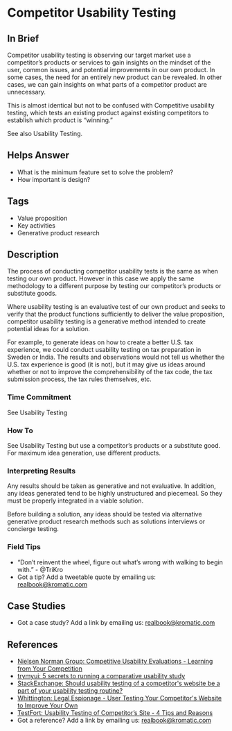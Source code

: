 # Competitor Usability Testing

## In Brief
Competitor usability testing is observing our target market use a competitor’s products or services to gain insights on the mindset of the user, common issues, and potential improvements in our own product. In some cases, the need for an entirely new product can be revealed. In other cases, we can gain insights on what parts of a competitor product are unnecessary.

This is almost identical but not to be confused with Competitive usability testing, which tests an existing product against existing competitors to establish which product is “winning.”

See also Usability Testing.

## Helps Answer
- What is the minimum feature set to solve the problem?
- How important is design?

## Tags
- Value proposition
- Key activities
- Generative product research

## Description
The process of conducting competitor usability tests is the same as when testing our own product. However in this case we apply the same methodology to a different purpose by testing our competitor’s products or substitute goods.

Where usability testing is an evaluative test of our own product and seeks to verify that the product functions sufficiently to deliver the value proposition, competitor usability testing is a generative method intended to create potential ideas for a solution.

For example, to generate ideas on how to create a better U.S. tax experience, we could conduct usability testing on tax preparation in Sweden or India. The results and observations would not tell us whether the U.S. tax experience is good (it is not), but it may give us ideas around whether or not to improve the comprehensibility of the tax code, the tax submission process, the tax rules themselves, etc.

### Time Commitment
See Usability Testing

### How To
See Usability Testing but use a competitor’s products or a substitute good. For maximum idea generation, use different products.

### Interpreting Results
Any results should be taken as generative and not evaluative. In addition, any ideas generated tend to be highly unstructured and piecemeal. So they must be properly integrated in a viable solution.

Before building a solution, any ideas should be tested via alternative generative product research methods such as solutions interviews or concierge testing.

### Field Tips
* “Don’t reinvent the wheel, figure out what’s wrong with walking to begin with.” - @TriKro
* Got a tip? Add a tweetable quote by emailing us: [realbook@kromatic.com](mailto:realbook@kromatic.com)

## Case Studies
* Got a case study? Add a link by emailing us: [realbook@kromatic.com](realbook@kromatic.com)

## References
* [Nielsen Norman Group: Competitive Usability Evaluations - Learning from Your Competition](https://www.nngroup.com/articles/competitive-usability-evaluations/)
* [trymyui: 5 secrets to running a comparative usability study](http://www.trymyui.com/blog/2015/04/02/5-secrets-for-comparative-usability-study/)
* [StackExchange: Should usability testing of a competitor's website be a part of your usability testing routine?](http://ux.stackexchange.com/questions/37982/should-usability-testing-of-a-competitors-website-be-a-part-of-your-usability-t)
* [Whittington: Legal Espionage - User Testing Your Competitor's Website to Improve Your Own](https://www.rickwhittington.com/blog/user-testing-your-competitors-website-to-improve-your-own/)
* [TestFort: Usability Testing of Competitor’s Site - 4 Tips and Reasons](https://testfort.com/articles/usability-testing-competitor%E2%80%99s-site-4-tips-and-reasons)
* Got a reference? Add a link by emailing us: [realbook@kromatic.com](realbook@kromatic.com)